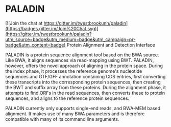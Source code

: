 # PALADIN

[![Join the chat at https://gitter.im/twestbrookunh/paladin](https://badges.gitter.im/Join%20Chat.svg)](https://gitter.im/twestbrookunh/paladin?utm_source=badge&utm_medium=badge&utm_campaign=pr-badge&utm_content=badge)
Protein Alignment and Detection Interface

 PALADIN is a protein sequence alignment tool based on the BWA source.  Like BWA, it aligns
 sequences via read-mapping using BWT.  PALADIN, however, offers the novel approach
 of aligning in the protein space.  During the index phase, it processes the reference genome's
 nucleotide sequences and GTF/GFF annotation containing CDS entries, first
 converting these transcripts into the corresponding protein sequences, then creating the BWT
 and suffix array from these proteins.  During the alignment phase, it attempts to find ORFs in 
 the read sequences, then converts these to protein sequences, and aligns to the reference 
 protein sequences. 

 PALADIN currently only supports single-end reads, and BWA-MEM based alignment.  It makes 
 use of many BWA parameters and is therefore compatible with many of its command line arguments.
